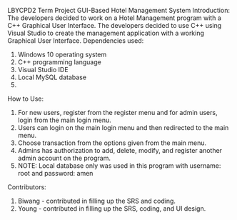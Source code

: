 LBYCPD2 Term Project GUI-Based Hotel Management System
Introduction: The developers decided to work on a Hotel Management program with a C++ Graphical User Interface. The developers decided to use C++ using Visual Studio to create the management application with a working Graphical User Interface.
Dependencies used:
  1. 	Windows 10 operating system
  2.	C++ programming language
  3.	Visual Studio IDE
  4.	Local MySQL database
  5.	
How to Use:
  1.	For new users, register from the register menu and for admin users, login from the main login menu.
  2.	Users can login on the main login menu and then redirected to the main menu.
  3.	Choose transaction from the options given from the main menu.
  4.	Admins has authorization to add, delete, modify, and register another admin account on the program.
  5.	NOTE: Local database only was used in this program with username: root and password: amen

Contributors:
  1.	Biwang - contributed in filling up the SRS and coding.
  2.	Young - contributed in filling up the SRS, coding, and UI design.

